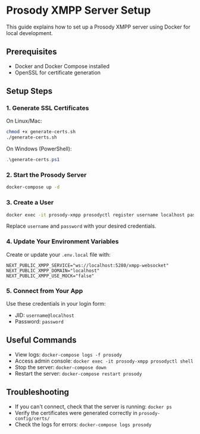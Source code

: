 # Prosody XMPP Server Setup

This guide explains how to set up a Prosody XMPP server using Docker for local development.

## Prerequisites

- Docker and Docker Compose installed
- OpenSSL for certificate generation

## Setup Steps

### 1. Generate SSL Certificates

On Linux/Mac:
```bash
chmod +x generate-certs.sh
./generate-certs.sh
```

On Windows (PowerShell):
```powershell
.\generate-certs.ps1
```

### 2. Start the Prosody Server

```bash
docker-compose up -d
```

### 3. Create a User

```bash
docker exec -it prosody-xmpp prosodyctl register username localhost password
```

Replace `username` and `password` with your desired credentials.

### 4. Update Your Environment Variables

Create or update your `.env.local` file with:

```
NEXT_PUBLIC_XMPP_SERVICE="ws://localhost:5280/xmpp-websocket"
NEXT_PUBLIC_XMPP_DOMAIN="localhost"
NEXT_PUBLIC_XMPP_USE_MOCK="false"
```

### 5. Connect from Your App

Use these credentials in your login form:
- JID: `username@localhost`
- Password: `password`

## Useful Commands

- View logs: `docker-compose logs -f prosody`
- Access admin console: `docker exec -it prosody-xmpp prosodyctl shell`
- Stop the server: `docker-compose down`
- Restart the server: `docker-compose restart prosody`

## Troubleshooting

- If you can't connect, check that the server is running: `docker ps`
- Verify the certificates were generated correctly in `prosody-config/certs/`
- Check the logs for errors: `docker-compose logs prosody` 